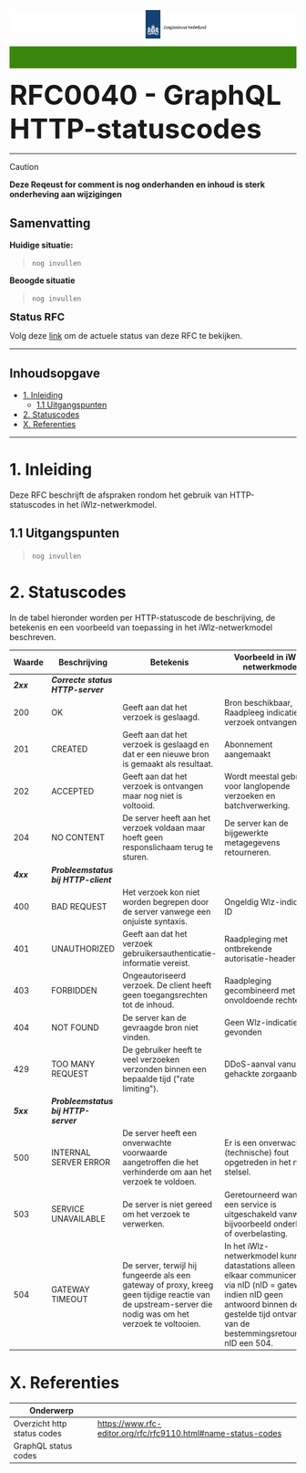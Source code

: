 ![header](../imagesrc/ZinBanner.png "template_header")

<font size="7">**RFC0040 - GraphQL HTTP-statuscodes**</font>

---

> [!CAUTION]
> **Deze Reqeust for comment is nog onderhanden en inhoud is sterk onderheving aan wijzigingen**

## Samenvatting

**Huidige situatie:**

>```nog invullen```

**Beoogde situatie**

>```nog invullen```

<font size="4">**Status RFC**</font>

Volg deze [link](https://github.com/iStandaarden/iWlz-RFC/issues/12) om de actuele status van deze RFC te bekijken.

---
## Inhoudsopgave
- [1. Inleiding](#1-inleiding)
  - [1.1 Uitgangspunten](#11-uitgangspunten)
- [2. Statuscodes](#2-statuscodes)
- [X. Referenties](#x-referenties)


---
# 1. Inleiding
Deze RFC beschrijft de afspraken rondom het gebruik van HTTP-statuscodes in het iWlz-netwerkmodel.

## 1.1 Uitgangspunten
>```nog invullen```

# 2. Statuscodes
In de tabel hieronder worden per HTTP-statuscode de beschrijving, de betekenis en een voorbeeld van toepassing in het iWlz-netwerkmodel beschreven.

| Waarde | Beschrijving | Betekenis | Voorbeeld in iWlz-netwerkmodel |
|--------|--------------|-----------|----------------------------------|
| _**2xx**_    | _**Correcte status HTTP-server**_  | | |
| 200    | OK | Geeft aan dat het verzoek is geslaagd. | Bron beschikbaar, Raadpleeg indicatie verzoek ontvangen |
| 201    | CREATED | Geeft aan dat het verzoek is geslaagd en dat er een nieuwe bron is gemaakt als resultaat. | Abonnement aangemaakt |
| 202    | ACCEPTED | Geeft aan dat het verzoek is ontvangen maar nog niet is voltooid. | Wordt meestal gebruikt voor langlopende verzoeken en batchverwerking. |
| 204    | NO CONTENT | De server heeft aan het verzoek voldaan maar hoeft geen responslichaam terug te sturen. | De server kan de bijgewerkte metagegevens retourneren. |
| _**4xx**_     | _**Probleemstatus bij HTTP-client**_  | | |
| 400    | BAD REQUEST | Het verzoek kon niet worden begrepen door de server vanwege een onjuiste syntaxis. | Ongeldig Wlz-indicatie-ID |
| 401    | UNAUTHORIZED | Geeft aan dat het verzoek gebruikersauthenticatie-informatie vereist. | Raadpleging met ontbrekende autorisatie-header |
| 403    | FORBIDDEN | Ongeautoriseerd verzoek. De client heeft geen toegangsrechten tot de inhoud. | Raadpleging gecombineerd met onvoldoende rechten |
| 404    | NOT FOUND | De server kan de gevraagde bron niet vinden. | Geen Wlz-indicatie gevonden |
| 429    | TOO MANY REQUEST | De gebruiker heeft te veel verzoeken verzonden binnen een bepaalde tijd ("rate limiting"). | DDoS-aanval vanuit een gehackte zorgaanbieder |
| _**5xx**_    | _**Probleemstatus bij HTTP-server**_ | | |
| 500    | INTERNAL SERVER ERROR | De server heeft een onverwachte voorwaarde aangetroffen die het verhinderde om aan het verzoek te voldoen. | Er is een onverwachte (technische) fout opgetreden in het nID stelsel. |
| 503    | SERVICE UNAVAILABLE | De server is niet gereed om het verzoek te verwerken. | Geretourneerd wanneer een service is uitgeschakeld vanwege bijvoorbeeld onderhoud of overbelasting. |
| 504    | GATEWAY TIMEOUT | De server, terwijl hij fungeerde als een gateway of proxy, kreeg geen tijdige reactie van de upstream-server die nodig was om het verzoek te voltooien. | In het iWlz-netwerkmodel kunnen datastations alleen met elkaar communiceren via nID (nID = gateway), indien nID geen antwoord binnen de gestelde tijd ontvangt van de bestemmingsretourneert nID een 504. |


# X. Referenties

| Onderwerp                                  |                                                                          |
| ------------------------------------------ | ------------------------------------------------------------------------ |
| Overzicht http status codes | https://www.rfc-editor.org/rfc/rfc9110.html#name-status-codes |
| GraphQL status codes | 
